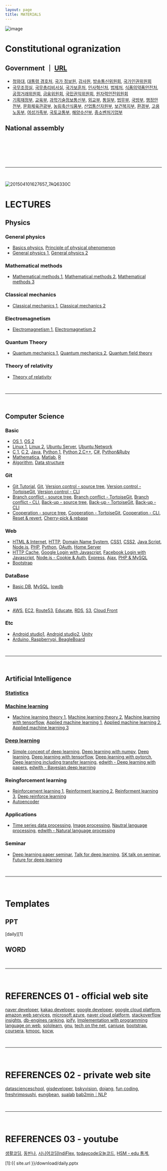 ```yaml
---
layout: page
title: MATERIALS
---
```


![image](https://user-images.githubusercontent.com/52376448/74589990-b229a900-504d-11ea-844c-47c3931efd7e.png)

# Constitutional ogranization
## Government ｜ <a href="https://www1.president.go.kr/about/government-organization" target="_blank">URL</a>

- <a href='https://www1.president.go.kr/about/organization' target="_blank">청와대</a>, <a href='http://www.pss.go.kr/site/homepage/menu/viewMenu?menuid=001006007' target="_blank">대통령 경호처</a>,  <a href='https://www.nis.go.kr:4016/main.do' target="_blank">국가 정보원</a>, <a href='http://www.bai.go.kr/bai/html/intro/organ/organizationchart.do?mdex=bai83' target="_blank">감사원</a>, <a href='https://kcc.go.kr/user/organoHR.do?page=A04060100&dc=K06050100' target="_blank">방송통신위원회</a>, <a href='https://www.humanrights.go.kr/site/organ/index?menuid=001005001007' target="_blank">국가인권위원회</a>
- <a href='http://www.opm.go.kr/opm/office/group01.do' target="_blank">국무조정실</a>, <a href='http://www.opm.go.kr/opm/office/group02.do' target="_blank">국무총리비서실</a>, <a href='https://www.mpva.go.kr/mpva/main.do' target="_blank">국가보훈처</a>, <a href='http://www.mpm.go.kr/mpm/about/aboutorg/orgchart/' target="_blank">인사혁신처</a>, <a href='https://www.moleg.go.kr/menu.es?mid=a10705010000' target="_blank">법제처</a>, <a href='https://www.mfds.go.kr/wpge/m_270/de010705l0001.do' target="_blank">식품의약품안전처</a>, <a href='http://www.ftc.go.kr/www/contents.do?key=348' target="_blank">공정거래위원회</a>, <a href='http://www.fsc.go.kr/about/org_list.jsp?menu=7140200' target="_blank">금융위원회</a>, <a href='http://www.acrc.go.kr/acrc/introorgan/H_OrgGuide.do?command=move&menuId=050605' target="_blank">국민권익위원회</a>, <a href='https://www.nssc.go.kr/ko/cms/FR_CON/index.do?MENU_ID=110' target="_blank">원자력안전위원회</a>
- <a href='http://www.moef.go.kr/mi/orgnzt/org.do;jsessionid=drxQZO-70JMhD9NJR9GOKf2g.node30?bbsId=MOSFBBS_000000000097&menuNo=9040100' target="_blank">기획재정부</a>, <a href='https://www.moe.go.kr/sub/info.do?page=0604&m=0604&s=moe' target="_blank">교육부</a>, <a href='https://www.msit.go.kr/web/msipContents/contents.do?mId=MTAzOA==' target="_blank">과학기술정보통신부</a>, <a href='http://www.mofa.go.kr/www/pgm/m_4276/uss/org/orgcht.do?type=list' target="_blank">외교부</a>, <a href='https://www.unikorea.go.kr/unikorea/about/organization/headquarters/' target="_blank">통일부</a>, <a href='http://www.moj.go.kr/moj/265/subview.do' target="_blank">법무부</a>, <a href='http://www.mnd.go.kr/cop/dept/deptInfo2.do?siteId=mnd&id=mnd_060501000000' target="_blank">국방부</a>, <a href='https://www.mois.go.kr/frt/sub/a07/orgranFunction/screen.do' target="_blank">행정안전부</a>, <a href='https://www.mcst.go.kr/kor/s_about/organ/main/mainOrgan.jsp' target="_blank">문화체육관광부</a>, <a href='http://www.mafra.go.kr/mafra/437/subview.do' target="_blank">농림축산식품부</a>, <a href='http://www.motie.go.kr/motie/mi/on/headquarters/organizationUser/headquartersView.do' target="_blank">산업통산자원부</a>, <a href='http://www.mohw.go.kr/react/sg/ssg0101mn.jsp?PAR_MENU_ID=05&MENU_ID=050201' target="_blank">보건복지부</a>, <a href='http://me.go.kr/home/web/index.do?menuId=10427' target="_blank">환경부</a>, <a href='http://www.moel.go.kr/agency/org/ministry/list.do' target="_blank">고용노동부</a>, <a href='http://www.mogef.go.kr/mi/osg/mi_osg_s001.do' target="_blank">여성가족부</a>, <a href='http://www.molit.go.kr/USR/WPGE0201/m_212/DTL.jsp' target="_blank">국토교통부</a>, <a href='http://www.mof.go.kr/content/view.do?menuKey=630&contentKey=6' target="_blank">해양수산부</a>, <a href='https://www.mss.go.kr/site/smba/ex/organchart/organchart_office_org.do' target="_blank">중소벤처기업부</a>





## National assembly


<br><br><br>

<br>

<hr class='division2'>

<br>


![201504101627657_7AQ6330C](https://user-images.githubusercontent.com/52376448/64490143-18d3bb00-d295-11e9-9ada-3333b6ca079e.jpg)

# LECTURES

## Physics

### General physics

- <a href='https://www.youtube.com/channel/UCmgRYMK5d65PbjN8qkjAUBA/playlists' target="_blank">Basics physics</a>, <a href='https://www.youtube.com/playlist?list=PL9A47564559299240&feature=plcp' target="_blank">Principle of physical phenomenon</a>
- <a href='https://www.youtube.com/playlist?list=PL64B5F3F1CE0810A7&feature=plcp' target="_blank">General physics 1</a>, <a href='https://www.youtube.com/playlist?list=PL4D242F3BA8DD1153&feature=plcp' target="_blank">General physics 2</a>

### Mathematical methods

- <a href='https://www.youtube.com/playlist?list=PLF2319B301C23A64D&feature=plpp' target="_blank">Mathematical methods 1</a>, <a href='https://www.youtube.com/playlist?list=PLSN_PltQeOyhynRBr2oYjq7Ts4c2C3LMH' target="_blank">Mathematical methods 2</a>, <a href='https://www.youtube.com/playlist?list=PLFD724D6F9BC133E6&feature=plcp' target="_blank">Mathematical methods 3</a>

### Classical mechanics

- <a href='https://www.youtube.com/playlist?list=PL64B5F3F1CE0810A7&feature=plcp' target="_blank">Classical mechanics 1</a>, <a href='https://www.youtube.com/playlist?list=PL4D242F3BA8DD1153&feature=plcp' target="_blank">Classical mechanics 2</a>

### Electromagnetism

- <a href='https://www.youtube.com/playlist?list=PLSN_PltQeOygYMgaiszAPg-_W783IDYqc' target="_blank">Electromagnetism 1</a>, <a href='https://www.youtube.com/playlist?list=PLSN_PltQeOyhmU0BxXcav7zxfTSB3VcB_' target="_blank">Electromagnetism 2</a>

### Quantum Theory

- <a href='https://www.youtube.com/playlist?list=PLSN_PltQeOyj8D9X90HncuOrjyNdqp4wD' target="_blank">Quantum mechanics 1</a>, <a href='https://www.youtube.com/playlist?list=PLSN_PltQeOyhV9W-c7VvhwkTx9LuYqy9l' target="_blank">Quantum mechanics 2</a>, <a href='https://www.youtube.com/playlist?list=PLSN_PltQeOyj47rUKiSLjpQ_mVrhWAhJ9' target="_blank">Quantum field theory</a>

### Theory of relativity

- <a href='https://www.youtube.com/playlist?list=PLx9iooiAr6WHa8sHIV1ORPJSj4JFWoF2X' target="_blank">Theory of relativity</a>


<br>

<hr class='division4'>

<br>

## Computer Science

### Basic
- <a href="https://www.youtube.com/playlist?list=PLRx0vPvlEmdCpDmUS-azJTey03BE76eI_" target="_blank">OS 1</a>, <a href="https://www.youtube.com/playlist?list=PLBrGAFAIyf5rby7QylRc6JxU5lzQ9c4tN" target="_blank">OS 2</a>
- <a href='https://www.youtube.com/playlist?list=PLuHgQVnccGMBT57a9dvEtd6OuWpugF9SH' target="_blank">Linux 1</a>, <a href="https://www.youtube.com/playlist?list=PLq8wAnVUcTFU9zLWK-dHWrvTJ0PF8Y0Sf" target="_blank">Linux 2</a>, <a href="https://www.youtube.com/playlist?list=PLTJfebMjBKSLO3z11Npf2tNCfXMsHlWBu" target="_blank">Ubuntu Server</a>, <a href="https://www.youtube.com/playlist?list=PLTJfebMjBKSLoDzWovpLgkBm7L1wR0iMn" target="_blank">Ubuntu Network</a>
- <a href='https://www.youtube.com/playlist?list=PLRx0vPvlEmdDNHeulKC6JM25MmZVS_3nT' target="_blank">C 1</a>, <a href='https://www.youtube.com/playlist?list=PLa9dKeCAyr7jsbboqbsSnsTIVds0Dl3Ec' target="_blank">C 2</a>, <a href='https://www.youtube.com/playlist?list=PLRx0vPvlEmdBjfCADjCc41aD4G0bmdl4R' target="_blank">Java</a>, <a href='https://www.youtube.com/playlist?list=PLGPF8gvWLYyontH0PECIUFFUdvATXWQEL' target="_blank">Python 1</a>, <a href='https://www.youtube.com/playlist?list=PLa9dKeCAyr7iWPMclcDxbnlTjQ2vjdIDD' target="_blank">Python 2</a>,<a href='' target="_blank">C++</a>, <a href='' target="_blank">C#</a>, <a href='https://www.youtube.com/playlist?list=PLuHgQVnccGMA0lO0qip6Phh6UL73TS0es' target="_blank">Python&Ruby</a>
- <a href='https://www.youtube.com/playlist?list=PLU53e7oUT8pEbDM9pq_KiIjWwH0Y_-h4W' target="_blank">Mathematica</a>, <a href='' target="_blank">Matlab</a>, <a href='https://www.youtube.com/playlist?list=PLSEvxm6HLvZnH71B0UEWwEuUjKcAahYaz' target="_blank">R</a>
- <a href='https://www.youtube.com/playlist?list=PLRx0vPvlEmdDHxCvAQS1_6XV4deOwfVrz' target="_blank">Algorithm</a>, <a href='https://www.youtube.com/playlist?list=PLuHgQVnccGMDsWOOn_P0EmAWB8DArS3Fk' target="_blank">Data structure</a>

### Git

- <a href='https://www.youtube.com/playlist?list=PLRx0vPvlEmdD5FLIdwTM4mKBgyjv4no81' target="_blank">Git Tutorial</a>, <a href='https://www.youtube.com/playlist?list=PLuHgQVnccGMCNJESahrVV-uYGMNYK_vMf' target="_blank">Git</a>, <a href='https://www.youtube.com/playlist?list=PLuHgQVnccGMCejd1l8C8oyZSYQDtkMRAg' target="_blank">Version control - source tree</a>, <a href='https://www.youtube.com/playlist?list=PLuHgQVnccGMAJNEeZuqT0equeiO19Rnb8' target="_blank">Version control - TortoiseGit</a>, <a href='https://www.youtube.com/playlist?list=PLuHgQVnccGMATJK16UJ9Fjay0ozrSZKiI' target="_blank">Version control - CLI</a>
- <a href='https://www.youtube.com/playlist?list=PLuHgQVnccGMCWlMygyYg9XjCIjESUbW4b' target="_blank">Branch conflict - source tree</a>, <a href='https://www.youtube.com/playlist?list=PLuHgQVnccGMDGeVxPyzqs3_Gl-PY8hZu_' target="_blank">Branch conflict - TortoiseGit</a>, <a href='https://www.youtube.com/playlist?list=PLuHgQVnccGMDU5eAzOz2dZ9KXJF6dkNg3' target="_blank">Branch conflict - CLI</a>, <a href='https://www.youtube.com/playlist?list=PLuHgQVnccGMDjSIM2YwqKB2NLX2DF98CZ' target="_blank">Back-up - source tree</a>, <a href='https://www.youtube.com/playlist?list=PLuHgQVnccGMA-hn2E3T7_WVC5iEQ-wotv' target="_blank">Back-up - TortoiseGit</a>, <a href='https://www.youtube.com/playlist?list=PLuHgQVnccGMBJr3eVXGvYHDvGNcogEy7v' target="_blank">Back-up - CLI</a>
- <a href='https://www.youtube.com/playlist?list=PLuHgQVnccGMCeAdpRidv18VRVS8mqzFdS' target="_blank">Cooperation - source tree</a>, <a href='https://www.youtube.com/playlist?list=PLuHgQVnccGMD5s1GzHB2FlZKLOUS5TeRp' target="_blank">Cooperation - TortoiseGit</a>, <a href='https://www.youtube.com/playlist?list=PLuHgQVnccGMA4LgLoH07e7uEbRbi92Dd2' target="_blank">Cooperation - CLI</a>, <a href='https://www.youtube.com/playlist?list=PLuHgQVnccGMAvTJlPGzizAkyqXfZ9IyY8' target="_blank">Reset & revert</a>, <a href='https://www.youtube.com/playlist?list=PLuHgQVnccGMAb_nOiego7BqfKTRcXsUrB' target="_blank">Cherry-pick & rebase</a>

### Web

- <a href='https://www.youtube.com/playlist?list=PLuHgQVnccGMDZP7FJ_ZsUrdCGH68ppvPb' target="_blank">HTML & Internet</a>, <a href='https://www.youtube.com/playlist?list=PLuHgQVnccGMBd-v_DjNm61EBaDpYZSV1Z' target="_blank">HTTP</a>, <a href='https://www.youtube.com/playlist?list=PLuHgQVnccGMCI75J-rC8yZSVGZq3gYsFp' target="_blank">Domain Name System</a>, <a href='https://www.youtube.com/playlist?list=PLuHgQVnccGMAnWgUYiAW2cTzSBywFO75B' target="_blank">CSS1</a>, <a href='https://www.youtube.com/playlist?list=PLuHgQVnccGMDaVaBmkX0qfB45R_bYrV62' target="_blank">CSS2</a>, <a href='https://www.youtube.com/playlist?list=PLuHgQVnccGMBB348PWRN0fREzYcYgFybf' target="_blank">Java Script</a>, <a href='https://www.youtube.com/playlist?list=PLuHgQVnccGMA9QQX5wqj6ThK7t2tsGxjm' target="_blank">Node.js<a>, <a href='https://www.youtube.com/playlist?list=PLuHgQVnccGMAMMNByX8Bf1BkVrShBhj1I' target="_blank">PHP</a>, <a href='https://www.youtube.com/playlist?list=PLuHgQVnccGMDMxfZEpLbzHPZUEwObEaZq' target="_blank">Python</a>, <a href='https://www.youtube.com/playlist?list=PLuHgQVnccGMA4guyznDlykFJh28_R08Q-' target="_blank">OAuth</a>, <a href='https://www.youtube.com/playlist?list=PLuHgQVnccGMA52uRBmSwqcvtI5IMoFclJ' target="_blank">Home Server</a>
- <a href='https://www.youtube.com/playlist?list=PLuHgQVnccGMAM6VAWEKtaUnvzePCxnUVo' target="_blank">HTTP Cache</a>, <a href='https://www.youtube.com/playlist?list=PLuHgQVnccGMDIS9KwExvFLTJDGKRDb77R' target="_blank">Google Login with Javascript</a>, <a href='https://www.youtube.com/playlist?list=PLuHgQVnccGMDCFBNG3boPfI_g_9tleMvA' target="_blank">Facebook Login with Javascript</a>, <a href='https://www.youtube.com/playlist?list=PLuHgQVnccGMDo8561VLWTZox8Zs3K7K_m' target="_blank">Node.js - Cookie & Auth</a>, <a href='https://www.youtube.com/playlist?list=PLuHgQVnccGMAGOQu8CBDO9hn-FXFmm4Wp' target="_blank">Express</a>, <a href='https://www.youtube.com/playlist?list=PLuHgQVnccGMA9-1PvblBehoGg7Pu1lg6q' target="_blank">Ajax</a>, <a href='https://www.youtube.com/playlist?list=PLuHgQVnccGMA5836CvWfieEQy0T0ov6Jh' target="_blank">PHP & MySQL</a>
- <a href="https://www.youtube.com/playlist?list=PLRx0vPvlEmdAZ-wT8pwVJn5GBp5a5aVGy">Bootstrap</a>
  
### DataBase

- <a href='https://www.youtube.com/playlist?list=PLuHgQVnccGMBe0848t2_ZUgFNJdanOA_I' target="_blank">Basic DB</a>, <a href='https://www.youtube.com/playlist?list=PLuHgQVnccGMCgrP_9HL3dAcvdt8qOZxjW' target="_blank">MySQL</a>, <a href='https://www.youtube.com/playlist?list=PLuHgQVnccGMBy7UdMzqj-YsyaM1Gc7SQT' target="_blank">lowdb</a>

### AWS
- <a href='https://www.youtube.com/playlist?list=PLuHgQVnccGMDNWIEgnXjaZ3jgbIo5zQGi' target="_blank">AWS</a>, <a href='https://www.youtube.com/playlist?list=PLuHgQVnccGMC5AYnBg8ffg5utOLwEj4fZ' target="_blank">EC2</a>, <a href='https://www.youtube.com/playlist?list=PLuHgQVnccGMCas8a4f0uIg5X4uERoG6gb' target="_blank">Route53</a>, <a href='https://www.youtube.com/playlist?list=PLuHgQVnccGMAp9YSO2J5VBWLJewTPn_0_' target="_blank">Educate</a>, <a href='https://www.youtube.com/playlist?list=PLuHgQVnccGMBtHZf9Nt1SSlANoRi5cbOw' target="_blank">RDS</a>, <a href='https://www.youtube.com/playlist?list=PLuHgQVnccGMCFHj64mNZxlbeNWOYUpua4' target="_blank">S3</a>, <a href='https://www.youtube.com/playlist?list=PLuHgQVnccGMDMQ1my6bVT-BPoo0LvnQMa' target="_blank">Cloud Front</a>

### Etc
- <a href='https://www.youtube.com/playlist?list=PLRx0vPvlEmdB6sCgj_jubp8KPb1ni0VOC' target="_blank">Android studio1</a>, <a href='https://www.youtube.com/playlist?list=PLRx0vPvlEmdD862e43ADbvDeGPUZKDuqL' target="_blank">Android studio2</a>, <a href='https://www.youtube.com/playlist?list=PLRx0vPvlEmdAfwnKLSdcKUCwZHWcv1aVc' target="_blank">Unity</a>
- <a href='https://www.youtube.com/playlist?list=PLf8roV9OYDiHCOrnXIlbrzbeQ0pJsaH8v' target="_blank">Arduino, Raspberrypi, BeagleBoard</a>


<br>

<hr class='division4'>

<br>

## Artificial Intelligence

### [Statistics](https://www.statsmodels.org/stable/user-guide.html)


### [Machine learning](https://scikit-learn.org/stable/user_guide.html)

- <a href='https://www.youtube.com/playlist?list=PLbhbGI_ppZISMV4tAWHlytBqNq1-lb8bz' target="_blank">Machine learning theory 1</a>, <a href='https://www.youtube.com/playlist?list=PLbhbGI_ppZIRPeAjprW9u9A46IJlGFdLn' target="_blank">Machine learning theory 2</a>, <a href='https://www.youtube.com/playlist?list=PLRx0vPvlEmdAbnmLH9yh03cw9UQU_o7PO' target="_blank">Machine learning with tensorflow</a>, <a href='https://www.youtube.com/playlist?list=PLBXuLgInP-5m_vn9ycXHRl7hlsd1huqmS' target="_blank">Applied machine learning 1</a>, <a href='https://www.youtube.com/playlist?list=PLVNY1HnUlO241gILgQloWAs0xrrkqQfKe' target="_blank">Applied machine learning 2</a>, <a href='https://www.youtube.com/playlist?list=PL-xmlFOn6TULrmwkXjRCDAas0ixd_NtyK' target="_blank">Applied machine learning 3</a>

### [Deep learning](https://pytorch.org/tutorials/)

- <a href='https://www.youtube.com/playlist?list=PLIsZjwy2fs1-5czElfcOe16dGGGBQ6PUM' target="_blank">Simple concept of deep learning</a>, <a href='https://www.youtube.com/watch?v=-JWv0ed9R5g&list=PLsS-TVNjbU7clDOjpAZKud3uG8APHDq_M&index=2&t=0s' target="_blank">Deep learning with numpy</a>, <a href='https://www.youtube.com/playlist?list=PLlMkM4tgfjnLSOjrEJN31gZATbcj_MpUm' target="_blank">Deep learning</a>, <a href='https://www.youtube.com/playlist?list=PLQ28Nx3M4Jrguyuwg4xe9d9t2XE639e5C' target="_blank">Deep learning with tensorflow</a>, <a href='https://www.youtube.com/watch?v=7eldOrjQVi0&list=PLQ28Nx3M4JrhkqBVIXg-i5_CVVoS1UzAv' target="_blank">Deep learning with pytorch</a>, <a href='https://www.youtube.com/playlist?list=PLS8gIc2q83OjStGjdTF2LZtc0vefCAbnX' target="_blank">Deep learning including transfer learning</a>, <a href="https://www.edwith.org/deeplearningchoi/joinLectures/10979" target="_blank">edwith - Deep learning with papers</a>, <a href="https://www.edwith.org/bayesiandeeplearning/joinLectures/14426" target="_blank">edwith - Bayesian deep learning</a>


### Reingforcement learning

- <a href='https://www.youtube.com/playlist?list=PLlMkM4tgfjnKsCWav-Z2F-MMFRx-2gMGG' target="_blank">Reinforcement learning 1</a>, <a href='https://www.youtube.com/playlist?list=PLXziV1DL41ognSWZBuRNigZWdezlisyic' target="_blank">Reinforment learning 2</a>, <a href='https://www.youtube.com/playlist?list=PLpRS2w0xWHTcTZyyX8LMmtbcMXpd3s4TU' target="_blank">Reinforment learning 3</a>, <a href='https://www.youtube.com/playlist?list=PLpRS2w0xWHTcxz2Oj8yVOKrJJBiPCpl-a' target="_blank">Deep reinforce learning</a>
- <a href='https://www.youtube.com/playlist?list=PLCsGBQ3i2iIWOssGekIwgic0DxmDA9-ya' target="_blank">Autoencoder</a>


### Applications

- <a href='https://www.youtube.com/playlist?list=PLxmi9rDs4EYo65U39vp_Y_J7AJh43cCC_' target="_blank">Time series data processing</a>, <a href='https://www.youtube.com/playlist?list=PL1Kb3QTCLIVtyOuMgyVgT-OeW0PYXl3j5' target="_blank">Image processing</a>, <a href='https://www.youtube.com/playlist?list=PLVNY1HnUlO26qqZznHVWAqjS1fWw0zqnT' target="_blank">Nautral language processing</a>, <a href="https://www.edwith.org/deepnlp/joinLectures/17363" target="_blank">edwith - Natural language processing</a>


### Seminar

- <a href='https://www.youtube.com/playlist?list=PLlMkM4tgfjnJhhd4wn5aj8fVTYJwIpWkS' target="_blank">Deep learning paper seminar</a>, <a href='https://www.youtube.com/playlist?list=PL0oFI08O71gKEXITQ7OG2SCCXkrtid7Fq' target="_blank">Talk for deep learning</a>, <a href='https://www.youtube.com/playlist?list=PLhGeMZBOfrVxy65faz3tsoixEJforU2e-' target="_blank">SK talk on seminar</a>, <a href='https://www.youtube.com/playlist?list=PLPZxAIaT7oTjX6FtwoOylYjiOTsb8HXje' target="_blank">Future for deep learning</a>

<br>

<hr class='division2'>

<br>

# Templates
## PPT
[daily][1]

## WORD




<br>

<hr class='division2'>

<br>

# REFERENCES 01 - official web site

<a href="https://developers.naver.com/main/" target="_blank">naver developer</a>, 
<a href="https://developers.kakao.com/" target="_blank">kakao developer</a>, 
<a href="https://developers.google.com/" target="_blank">google developer</a>, 
<a href="https://cloud.google.com/" target="_blank">google cloud platform</a>, 
<a href="https://aws.amazon.com/" target="_blank">amazon web services</a>, 
<a href="https://azure.microsoft.com/en-us/" target="_blank">microsoft azure</a>, 
<a href="https://www.ncloud.com/" target="_blank">naver cloud platform</a>, 
<a href="https://insights.stackoverflow.com/" target="_blank">stackoverflow insights</a>, 
<a href="https://db-engines.com/en/ranking" target="_blank">db-engines ranking</a>, 
<a href="https://www.ipify.org/" target="_blank">ipify</a>, 
<a href="https://repl.it/" target="_blank">Implementation with programming language on web</a>, 
<a href="https://www.sololearn.com/" target="_blank">sololearn</a>, 
<a href="http://www.gnu.org/home.en.html" target="_blank">gnu</a>, 
<a href="https://www.techonthenet.com/index.php" target="_blank">tech on the net</a>, 
<a href="https://caniuse.com/" target="_blank">caniuse</a>,
<a href="https://getbootstrap.com/" target="_blank">bootstrap</a>,
<a href="https://www.coursera.org/" target="_blank">coursera</a>, 
<a href="http://www.kmooc.kr/" target="_blank">kmooc</a>, 
<a href="http://www.kocw.net/home/index.do" target="_blank">kocw</a>, 

<br>

<hr class='division4'>

<br>

# REFERENCES 02 - private web site


<a href="https://datascienceschool.net/" target="_blank">datascienceschool</a>, 
<a href="http://www.gisdeveloper.co.kr/" target="_blank">gisdeveloper</a>, 
<a href="https://bskyvision.com/" target="_blank">bskyvision</a>, 
<a href="https://dojang.io/course/index.php?categoryid=1" target="_blank">dojang</a>, 
<a href="https://www.fun-coding.org/index.html" target="_blank">fun coding</a>, 
<a href="https://freshrimpsushi.tistory.com/" target="_blank">freshrimpsushi</a>, 
<a href="https://eungbean.github.io/index.html" target="_blank">eungbean</a>, 
<a href="http://research.sualab.com/" target="_blank">sualab</a>
<a href="https://bab2min.tistory.com/category/%ED%94%84%EB%A1%9C%EA%B7%B8%EB%9E%98%EB%B0%8D/NLP?page=1" target="_blank">bab2min｜NLP</a>


<br>

<hr class='division4'>

<br>

# REFERENCES 03 - youtube

<a href="https://www.youtube.com/user/egoing2/playlists" target="_blank">생활코딩</a>, 
<a href="https://www.youtube.com/channel/UChflhu32f5EUHlY7_SetNWw/playlists" target="_blank">동빈나</a>, 
<a href="https://www.youtube.com/channel/UCei9IGoBLCRShZaBb_RN_IA/playlists" target="_blank">시니어코딩IndiFlex</a>, 
<a href="https://www.youtube.com/channel/UCLR3sD0KB_dWpvcsrLP0aUg/playlists" target="_blank">todaycode오늘코드</a>, 
<a href="https://www.youtube.com/channel/UCVrs4KiLQz_gvVWWK1pKR1g/playlists" target="_blank">HSM - edu 통계</a>, 





[1]:{{ site.url }}/download/daily.pptx

